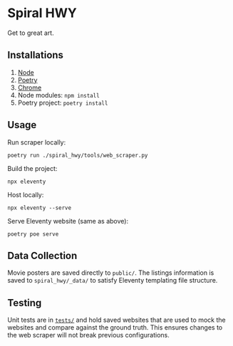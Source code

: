 # Spiral HWY

Get to great art.


## Installations

1. [Node](https://nodejs.org/en/download/package-manager)
1. [Poetry](https://python-poetry.org/docs/#installation)
1. [Chrome](https://www.google.com/intl/en_au/chrome/dr/download/?brand=OZZY&ds_kid=43700080456228409&gad_source=1&gclsrc=ds)
1. Node modules: `npm install`
1. Poetry project: `poetry install`


## Usage

Run scraper locally:
```
poetry run ./spiral_hwy/tools/web_scraper.py
```

Build the project:
```
npx eleventy
```

Host locally:
```
npx eleventy --serve
```

Serve Eleventy website (same as above):
```
poetry poe serve
```


## Data Collection

Movie posters are saved directly to `public/`. The listings information is saved to `spiral_hwy/_data/` to satisfy Eleventy templating file structure.


## Testing

Unit tests are in [`tests/`](spiral_hwy/tests) and hold saved websites that are used to mock the websites and compare against the ground truth. This ensures changes to the web scraper will not break previous configurations.
